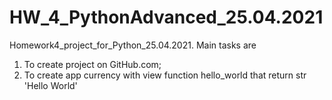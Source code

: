 # HW_4_PythonAdvanced_25.04.2021
Homework4_project_for_Python_25.04.2021. 
Main tasks are 
1. To create project on GitHub.com; 
2. To create app currency with view function hello_world that return str 'Hello World'
